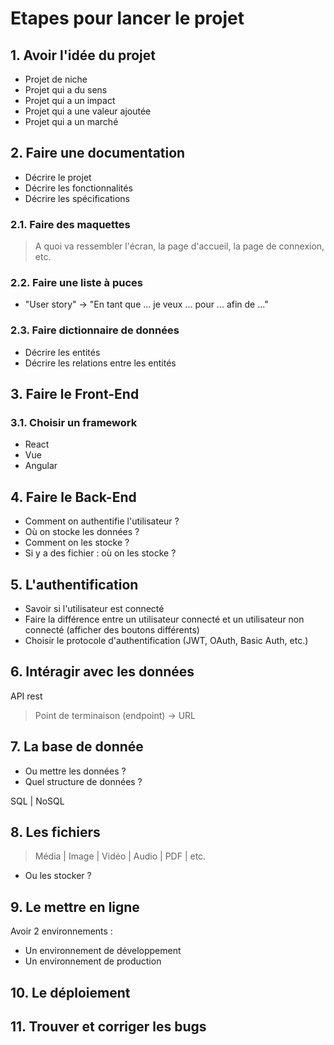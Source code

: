 # Etapes pour lancer le projet

## 1. Avoir l'idée du projet

- Projet de niche
- Projet qui a du sens
- Projet qui a un impact
- Projet qui a une valeur ajoutée
- Projet qui a un marché

## 2. Faire une documentation

- Décrire le projet
- Décrire les fonctionnalités
- Décrire les spécifications

### 2.1. Faire des maquettes

> A quoi va ressembler l'écran, la page d'accueil, la page de connexion, etc.

### 2.2. Faire une liste à puces

- "User story" -> "En tant que ... je veux ... pour ... afin de ..."

### 2.3. Faire dictionnaire de données

- Décrire les entités
- Décrire les relations entre les entités

## 3. Faire le Front-End

### 3.1. Choisir un framework

- React
- Vue
- Angular

## 4. Faire le Back-End

- Comment on authentifie l'utilisateur ?
- Où on stocke les données ?
- Comment on les stocke ?
- Si y a des fichier : où on les stocke ?

## 5. L'authentification

- Savoir si l'utilisateur est connecté
- Faire la différence entre un utilisateur connecté et un utilisateur non connecté (afficher des boutons différents)
- Choisir le protocole d'authentification (JWT, OAuth, Basic Auth, etc.)

## 6. Intéragir avec les données

API rest

> Point de terminaison (endpoint) -> URL

## 7. La base de donnée

- Ou mettre les données ?
- Quel structure de données ?

SQL | NoSQL

## 8. Les fichiers

> Média | Image | Vidéo | Audio | PDF | etc.

- Ou les stocker ?

## 9. Le mettre en ligne

Avoir 2 environnements :

- Un environnement de développement
- Un environnement de production

## 10. Le déploiement

## 11. Trouver et corriger les bugs
